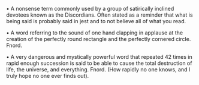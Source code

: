 •  A nonsense term commonly used by a group of satirically inclined devotees known as the Discordians. Often stated as a reminder that what is being said is probably said in jest and to not believe all of what you read.  

• A word referring to the sound of one hand clapping in applause at the creation of the perfectly round rectangle and the perfectly cornered circle. Fnord.

• A very dangerous and mystically powerful word that repeated 42 times in rapid enough succession is said to be able to cause the total destruction of life, the universe, and everything. Fnord. (How rapidly no one knows, and I truly hope no one ever finds out).